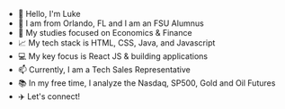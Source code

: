- 👋 Hello, I'm Luke 
- 👀 I am from Orlando, FL and I am an FSU Alumnus
- 📔 My studies focused on Economics & Finance 
- 📈 My tech stack is HTML, CSS, Java, and Javascript
- 💻 My key focus is React JS & building applications
- 📫 Currently, I am a Tech Sales Representative
- 📚 In my free time, I analyze the Nasdaq, SP500, Gold and Oil Futures
- ✈️ Let's connect! 

<!---
LukeFranco/LukeFranco is a ✨ special ✨ repository because its `README.md` (this file) appears on your GitHub profile.
You can click the Preview link to take a look at your changes.
--->
